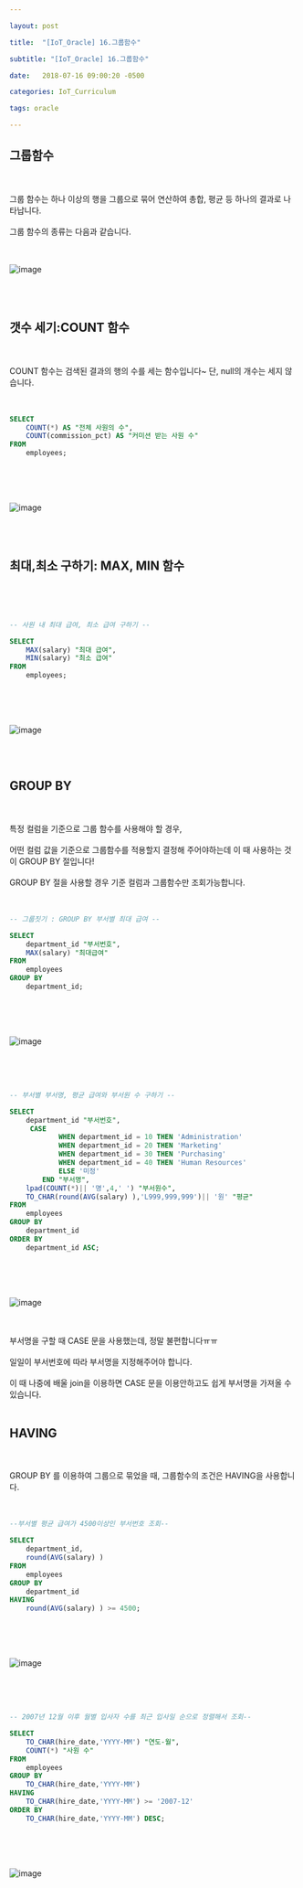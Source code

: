 ```yaml
---

layout: post

title:  "[IoT_Oracle] 16.그룹함수"

subtitle: "[IoT_Oracle] 16.그룹함수"

date:   2018-07-16 09:00:20 -0500

categories: IoT_Curriculum

tags: oracle

---
```


## 그룹함수

<br>
<br>
그룹 함수는 하나 이상의 행을 그룹으로 묶어 연산하여 총합, 평균 등 하나의 결과로 나타납니다.
<br>
<br>
그룹 함수의 종류는 다음과 같습니다.
<br>
<br>
<br>

![image](/image/Oracle_image/Oracle_image_97.png)

<br>
<br>

## 갯수 세기:COUNT 함수

<br>
<br>
COUNT 함수는 검색된 결과의 행의 수를 세는 함수입니다~ 단, null의 개수는 세지 않습니다.
<br>
<br>
<br>

```sql
SELECT
    COUNT(*) AS "전체 사원의 수",
    COUNT(commission_pct) AS "커미션 받는 사원 수"
FROM
    employees;
```

<br>
<br>
<br>

![image](/image/Oracle_image/Oracle_image_98.png)

<br>
<br>

## 최대,최소 구하기: MAX, MIN 함수

<br>
<br>
<br>

```sql
-- 사원 내 최대 급여, 최소 급여 구하기 --

SELECT
    MAX(salary) "최대 급여",
    MIN(salary) "최소 급여" 
FROM
    employees;
```

<br>
<br>
<br>

![image](/image/Oracle_image/Oracle_image_99.png)

<br>
<br>

## GROUP BY

<br>
<br>
특정 컬럼을 기준으로 그룹 함수를 사용해야 할 경우, 
<br>
<br>
어떤 컬럼 값을 기준으로 그룹함수를 적용할지 결정해 주어야하는데 이 때 사용하는 것이 GROUP BY 절입니다!
<br>
<br>
GROUP BY 절을 사용할 경우 기준 컬럼과 그룹함수만 조회가능합니다.
<br>
<br>
<br>

```sql
-- 그룹짓기 : GROUP BY 부서별 최대 급여 --

SELECT
    department_id "부서번호",
    MAX(salary) "최대급여"
FROM
    employees
GROUP BY
    department_id;
```

<br>
<br>
<br>

![image](/image/Oracle_image/Oracle_image_100.png)

<br>
<br>
<br>

```sql
-- 부서별 부서명, 평균 급여와 부서원 수 구하기 --

SELECT
    department_id "부서번호",
     CASE
            WHEN department_id = 10 THEN 'Administration'
            WHEN department_id = 20 THEN 'Marketing'
            WHEN department_id = 30 THEN 'Purchasing'
            WHEN department_id = 40 THEN 'Human Resources'
            ELSE '미정'
        END "부서명",
    lpad(COUNT(*)|| '명',4,' ') "부서원수",
    TO_CHAR(round(AVG(salary) ),'L999,999,999')|| '원' "평균"
FROM
    employees
GROUP BY
    department_id
ORDER BY
    department_id ASC;
```

<br>
<br>
<br>

![image](/image/Oracle_image/Oracle_image_101.png)

<br>
<br>
부서명을 구할 때 CASE 문을 사용했는데, 정말 불편합니다ㅠㅠ
<br>
<br>
일일이 부서번호에 따라 부서명을 지정해주어야 합니다.
<br>
<br>
이 때 나중에 배울 join을 이용하면 CASE 문을 이용안하고도 쉽게 부서명을 가져올 수 있습니다.
<br>
<br>

## HAVING

<br>
<br>
GROUP BY 를 이용하여 그룹으로 묶었을 때, 그룹함수의 조건은 HAVING을 사용합니다.
<br>
<br>
<br>

```sql
--부서별 평균 급여가 4500이상인 부서번호 조회--

SELECT
    department_id,
    round(AVG(salary) )
FROM
    employees
GROUP BY
    department_id
HAVING
    round(AVG(salary) ) >= 4500;
```

<br>
<br>
<br>

![image](/image/Oracle_image/Oracle_image_102.png)

<br>
<br>
<br>

```sql
-- 2007년 12월 이후 월별 입사자 수를 최근 입사일 순으로 정렬해서 조회--

SELECT
    TO_CHAR(hire_date,'YYYY-MM') "연도-월",
    COUNT(*) "사원 수"
FROM
    employees
GROUP BY
    TO_CHAR(hire_date,'YYYY-MM')
HAVING
    TO_CHAR(hire_date,'YYYY-MM') >= '2007-12'
ORDER BY
    TO_CHAR(hire_date,'YYYY-MM') DESC;
```

<br>
<br>
<br>

![image](/image/Oracle_image/Oracle_image_103.png)
